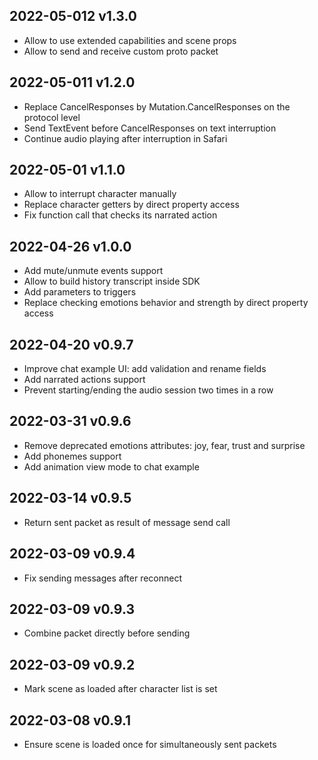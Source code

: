 ## 2022-05-012 v1.3.0

* Allow to use extended capabilities and scene props
* Allow to send and receive custom proto packet

## 2022-05-011 v1.2.0

* Replace CancelResponses by Mutation.CancelResponses on the protocol level
* Send TextEvent before CancelResponses on text interruption
* Continue audio playing after interruption in Safari

## 2022-05-01 v1.1.0

* Allow to interrupt character manually
* Replace character getters by direct property access
* Fix function call that checks its narrated action

## 2022-04-26 v1.0.0

* Add mute/unmute events support
* Allow to build history transcript inside SDK
* Add parameters to triggers
* Replace checking emotions behavior and strength by direct property access

## 2022-04-20 v0.9.7

* Improve chat example UI: add validation and rename fields
* Add narrated actions support
* Prevent starting/ending the audio session two times in a row

## 2022-03-31 v0.9.6

* Remove deprecated emotions attributes: joy, fear, trust and surprise
* Add phonemes support
* Add animation view mode to chat example

## 2022-03-14 v0.9.5

* Return sent packet as result of message send call

## 2022-03-09 v0.9.4

* Fix sending messages after reconnect

## 2022-03-09 v0.9.3

* Combine packet directly before sending

## 2022-03-09 v0.9.2

* Mark scene as loaded after character list is set

## 2022-03-08 v0.9.1

* Ensure scene is loaded once for simultaneously sent packets
